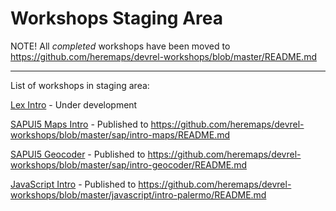 # Workshops Staging Area

NOTE! All *completed* workshops have been moved to https://github.com/heremaps/devrel-workshops/blob/master/README.md

----------

List of workshops in staging area:

[Lex Intro](aws/intro-lex/README.md)  -  Under development

[SAPUI5 Maps Intro](sap/intro-maps/README.md)  -  Published to https://github.com/heremaps/devrel-workshops/blob/master/sap/intro-maps/README.md

[SAPUI5 Geocoder](sap/intro-geocoder/README.md) - Published to https://github.com/heremaps/devrel-workshops/blob/master/sap/intro-geocoder/README.md

[JavaScript Intro](javascript/intro-palermo)  -  Published to https://github.com/heremaps/devrel-workshops/blob/master/javascript/intro-palermo/README.md